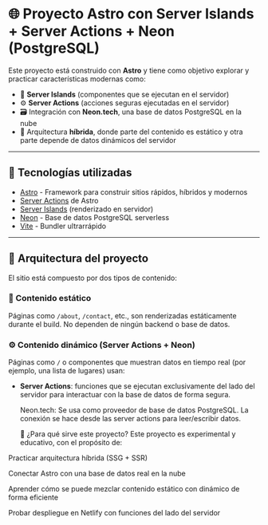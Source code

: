 # 🌐 Proyecto Astro con Server Islands + Server Actions + Neon (PostgreSQL)

Este proyecto está construido con **Astro** y tiene como objetivo explorar y
practicar características modernas como:

- 🧩 **Server Islands** (componentes que se ejecutan en el servidor)
- ⚙️ **Server Actions** (acciones seguras ejecutadas en el servidor)
- 🗃️ Integración con **Neon.tech**, una base de datos PostgreSQL en la nube
- 🧪 Arquitectura **híbrida**, donde parte del contenido es estático y otra
  parte depende de datos dinámicos del servidor

---

## 🚀 Tecnologías utilizadas

- [Astro](https://astro.build/) - Framework para construir sitios rápidos,
  híbridos y modernos
- [Server Actions](https://docs.astro.build/en/guides/server-actions/) de Astro
- [Server Islands](https://docs.astro.build/en/core-concepts/islands/)
  (renderizado en servidor)
- [Neon](https://neon.tech/) - Base de datos PostgreSQL serverless
- [Vite](https://vitejs.dev/) - Bundler ultrarrápido
<!-- - [Netlify](https://www.netlify.com/) - Plataforma de despliegue utilizada -->

---

## 🧩 Arquitectura del proyecto

El sitio está compuesto por dos tipos de contenido:

### 📄 Contenido estático

Páginas como `/about`, `/contact`, etc., son renderizadas estáticamente durante
el build. No dependen de ningún backend o base de datos.

### ⚙️ Contenido dinámico (Server Actions + Neon)

Páginas como `/` o componentes que muestran datos en tiempo real (por ejemplo,
una lista de lugares) usan:

- **Server Actions**: funciones que se ejecutan exclusivamente del lado del
  servidor para interactuar con la base de datos de forma segura.

  Neon.tech: Se usa como proveedor de base de datos PostgreSQL. La conexión se
  hace desde las server actions para leer/escribir datos.

  🧪 ¿Para qué sirve este proyecto? Este proyecto es experimental y educativo,
  con el propósito de:

Practicar arquitectura híbrida (SSG + SSR)

Conectar Astro con una base de datos real en la nube

Aprender cómo se puede mezclar contenido estático con dinámico de forma
eficiente

Probar despliegue en Netlify con funciones del lado del servidor
